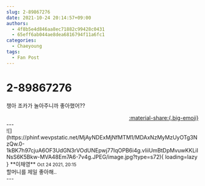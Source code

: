 ```yaml
---
slug: 2-89867276
date: 2021-10-24 20:14:57+09:00
authors:
  - 4f8b5e4d846aa8ec71882c99428c0431
  - 65eff6ab044ae8dea6816794f11a6fc1
categories:
  - Chaeyoung
tags:
  - Fan Post
---
```


# 2-89867276

<div class="post-container" markdown="1">
<div class="content-container md-sidebar__scrollwrap" markdown="1">

챙아 조카가 놀아주니까 좋아했어??

</div>
</div>

<div style="text-align: right;" markdown="1">
<a href="https://weverse.io/fromis9/fanpost/2-89867276" style="text-align: right;">:material-share:{.big-emoji}</a>
</div>
---

<div class="comments-container md-sidebar__scrollwrap" markdown="1">
<div class="comment" markdown="1">
<div class='id-container' markdown="1">
![](https://phinf.wevpstatic.net/MjAyNDExMjNfMTM1/MDAxNzMyMzUyOTg3NzQw.0-1kBK7h97cjuA6OF3UdGN3rVOdUNEpwj77IqOPB6i4g.vliiUmBtDpMvuwKKLiINsS6K5Bkw-MVA48Em7A6-7v4g.JPEG/image.jpg?type=s72){ loading=lazy }
**<span class="artist">이채영</span>** <small>Oct 24 2021, 20:15</small><br>
</div>
<div class='comment-body' markdown="1">
할머니를 제일 좋아해..
</div>
</div>
</div>
---
